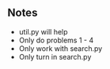 ## Notes
- util.py will help
- Only do problems 1 - 4
- Only work with search.py
- Only turn in search.py
